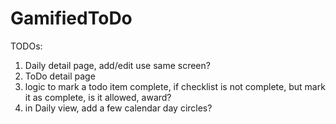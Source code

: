 # GamifiedToDo

TODOs:

1. Daily detail page, add/edit use same screen?
2. ToDo detail page
3. logic to mark a todo item complete,  if checklist is not complete, but mark it as complete, is it allowed, award?
4. in Daily view,  add a few calendar day circles?
